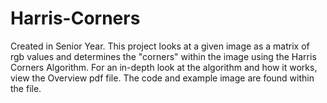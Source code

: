 # Harris-Corners
Created in Senior Year. This project looks at a given image as a matrix of rgb values and determines the "corners" within the image using 
the Harris Corners Algorithm. For an in-depth look at the algorithm and how it works, view the Overview pdf file. The code and example image are found
within the file.
